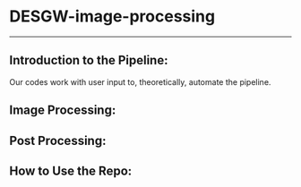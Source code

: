 # DESGW-image-processing
---
## Introduction to the Pipeline:
Our codes work with user input to, theoretically, automate the pipeline.
## Image Processing:
## Post Processing:
## How to Use the Repo:
